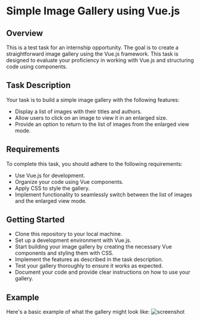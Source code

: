 # Simple Image Gallery using Vue.js
## Overview
This is a test task for an internship opportunity. The goal is to create a straightforward image gallery using the Vue.js framework. This task is designed to evaluate your proficiency in working with Vue.js and structuring code using components.

## Task Description
Your task is to build a simple image gallery with the following features:

* Display a list of images with their titles and authors.
* Allow users to click on an image to view it in an enlarged size.
* Provide an option to return to the list of images from the enlarged view mode.
## Requirements
To complete this task, you should adhere to the following requirements:

* Use Vue.js for development.
* Organize your code using Vue components.
* Apply CSS to style the gallery.
* Implement functionality to seamlessly switch between the list of images and the enlarged view mode.
## Getting Started
* Clone this repository to your local machine.
* Set up a development environment with Vue.js.
* Start building your image gallery by creating the necessary Vue components and styling them with CSS.
* Implement the features as described in the task description.
* Test your gallery thoroughly to ensure it works as expected.
* Document your code and provide clear instructions on how to use your gallery.
## Example
Here's a basic example of what the gallery might look like:
![screenshot](https://github.com/alishsmak/Image-Gallery/assets/77477198/4586bd51-3882-43de-b2b9-1a0f2202ca5a)
